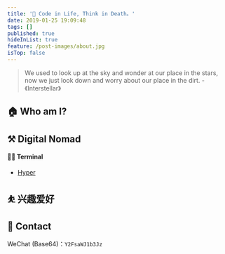 ```yaml
---
title: '💭 Code in Life, Think in Death。'
date: 2019-01-25 19:09:48
tags: []
published: true
hideInList: true
feature: /post-images/about.jpg
isTop: false
---
```


<!-- more -->

> We used to look up at the sky and wonder at our place in the stars, now we just look down and worry about our place in the dirt. - 《Interstellar》

<!-- more -->



## 🏠 Who am I?



## ⚒️ Digital Nomad

#### 👨‍💻 Terminal
- [Hyper](https://hyper.is/)


## ⛹ 兴趣爱好


## 🫠 Contact

WeChat (Base64)：`Y2FsaWJ1b3Jz`
